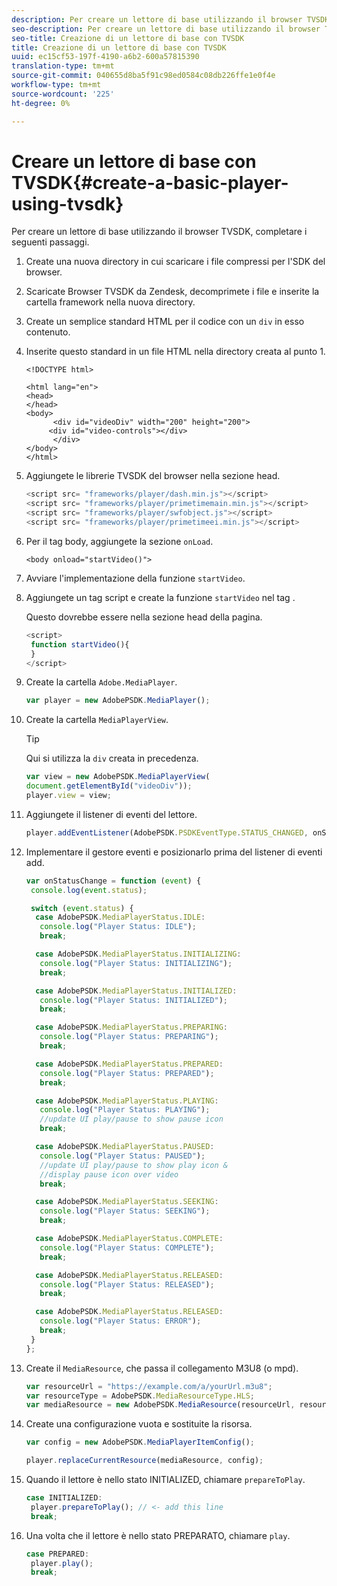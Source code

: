 ```yaml
---
description: Per creare un lettore di base utilizzando il browser TVSDK, completare i seguenti passaggi.
seo-description: Per creare un lettore di base utilizzando il browser TVSDK, completare i seguenti passaggi.
seo-title: Creazione di un lettore di base con TVSDK
title: Creazione di un lettore di base con TVSDK
uuid: ec15cf53-197f-4190-a6b2-600a57815390
translation-type: tm+mt
source-git-commit: 040655d8ba5f91c98ed0584c08db226ffe1e0f4e
workflow-type: tm+mt
source-wordcount: '225'
ht-degree: 0%

---
```



# Creare un lettore di base con TVSDK{#create-a-basic-player-using-tvsdk}

Per creare un lettore di base utilizzando il browser TVSDK, completare i seguenti passaggi.

1. Create una nuova directory in cui scaricare i file compressi per l&#39;SDK del browser.
1. Scaricate Browser TVSDK da Zendesk, decomprimete i file e inserite la cartella framework nella nuova directory.
1. Create un semplice standard HTML per il codice con un `div` in esso contenuto.
1. Inserite questo standard in un file HTML nella directory creata al punto 1.

   ```
   <!DOCTYPE html> 
   
   <html lang="en"> 
   <head> 
   </head> 
   <body> 
         <div id="videoDiv" width="200" height="200"> 
        <div id="video-controls"></div> 
         </div> 
   </body> 
   </html>
   ```

1. Aggiungete le librerie TVSDK del browser nella sezione head.

   ```js
   <script src= "frameworks/player/dash.min.js"></script> 
   <script src= "frameworks/player/primetimemain.min.js"></script> 
   <script src= "frameworks/player/swfobject.js"></script> 
   <script src= "frameworks/player/primetimeei.min.js"></script>
   ```

1. Per il tag body, aggiungete la sezione `onLoad`.

   ```
   <body onload="startVideo()">
   ```

1. Avviare l&#39;implementazione della funzione `startVideo`.
1. Aggiungete un tag script e create la funzione `startVideo` nel tag .

   Questo dovrebbe essere nella sezione head della pagina.

   ```js
   <script> 
    function startVideo(){ 
    } 
   </script>
   ```

1. Create la cartella `Adobe.MediaPlayer`.

   ```js
   var player = new AdobePSDK.MediaPlayer();
   ```

1. Create la cartella `MediaPlayerView`.

   >[!TIP]
   >
   >Qui si utilizza la `div` creata in precedenza.

   ```js
   var view = new AdobePSDK.MediaPlayerView( 
   document.getElementById("videoDiv")); 
   player.view = view;
   ```

1. Aggiungete il listener di eventi del lettore.

   ```js
   player.addEventListener(AdobePSDK.PSDKEventType.STATUS_CHANGED, onStatusChange);
   ```

1. Implementare il gestore eventi e posizionarlo prima del listener di eventi add.

   ```js
   var onStatusChange = function (event) { 
    console.log(event.status); 
   
    switch (event.status) { 
     case AdobePSDK.MediaPlayerStatus.IDLE: 
      console.log("Player Status: IDLE"); 
      break; 
   
     case AdobePSDK.MediaPlayerStatus.INITIALIZING: 
      console.log("Player Status: INITIALIZING"); 
      break; 
   
     case AdobePSDK.MediaPlayerStatus.INITIALIZED: 
      console.log("Player Status: INITIALIZED"); 
      break; 
   
     case AdobePSDK.MediaPlayerStatus.PREPARING: 
      console.log("Player Status: PREPARING"); 
      break; 
   
     case AdobePSDK.MediaPlayerStatus.PREPARED: 
      console.log("Player Status: PREPARED"); 
      break; 
   
     case AdobePSDK.MediaPlayerStatus.PLAYING: 
      console.log("Player Status: PLAYING"); 
      //update UI play/pause to show pause icon 
      break; 
   
     case AdobePSDK.MediaPlayerStatus.PAUSED: 
      console.log("Player Status: PAUSED"); 
      //update UI play/pause to show play icon & 
      //display pause icon over video 
      break; 
   
     case AdobePSDK.MediaPlayerStatus.SEEKING: 
      console.log("Player Status: SEEKING"); 
      break; 
   
     case AdobePSDK.MediaPlayerStatus.COMPLETE: 
      console.log("Player Status: COMPLETE"); 
      break; 
   
     case AdobePSDK.MediaPlayerStatus.RELEASED: 
      console.log("Player Status: RELEASED"); 
      break; 
   
     case AdobePSDK.MediaPlayerStatus.RELEASED: 
      console.log("Player Status: ERROR"); 
      break; 
    } 
   }; 
   ```

1. Create il `MediaResource`, che passa il collegamento M3U8 (o mpd).

   ```js
   var resourceUrl = "https://example.com/a/yourUrl.m3u8"; 
   var resourceType = AdobePSDK.MediaResourceType.HLS; 
   var mediaResource = new AdobePSDK.MediaResource(resourceUrl, resourceType, null, false);
   ```

1. Create una configurazione vuota e sostituite la risorsa.

   ```js
   var config = new AdobePSDK.MediaPlayerItemConfig(); 
   
   player.replaceCurrentResource(mediaResource, config);
   ```

1. Quando il lettore è nello stato INITIALIZED, chiamare `prepareToPlay`.

   ```js
   case INITIALIZED: 
    player.prepareToPlay(); // <- add this line 
    break;
   ```

1. Una volta che il lettore è nello stato PREPARATO, chiamare `play`.

   ```js
   case PREPARED: 
    player.play(); 
    break;
   ```

